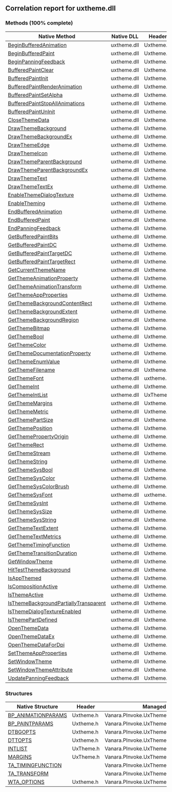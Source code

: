 ## Correlation report for uxtheme.dll  
### Methods (100% complete)  
Native Method | Native DLL | Header | Managed Method  
--- | --- | --- | ---  
[BeginBufferedAnimation](http://msdn2.microsoft.com/en-us/library/bb773252) | uxtheme.dll | Uxtheme.h | Vanara.PInvoke.UxTheme.BeginBufferedAnimation  
[BeginBufferedPaint](http://msdn2.microsoft.com/en-us/library/bb773257) | uxtheme.dll | Uxtheme.h | Vanara.PInvoke.UxTheme.BeginBufferedPaint  
[BeginPanningFeedback](http://msdn2.microsoft.com/en-us/library/dd317331) | uxtheme.dll | Uxtheme.h | Vanara.PInvoke.UxTheme.BeginPanningFeedback  
[BufferedPaintClear](http://msdn2.microsoft.com/en-us/library/bb773262) | uxtheme.dll | Uxtheme.h | Vanara.PInvoke.UxTheme.BufferedPaintClear  
[BufferedPaintInit](http://msdn2.microsoft.com/en-us/library/bb773266) | uxtheme.dll | Uxtheme.h | Vanara.PInvoke.UxTheme.BufferedPaintInit  
[BufferedPaintRenderAnimation](http://msdn2.microsoft.com/en-us/library/bb773271) | uxtheme.dll | Uxtheme.h | Vanara.PInvoke.UxTheme.BufferedPaintRenderAnimation  
[BufferedPaintSetAlpha](http://msdn2.microsoft.com/en-us/library/bb773276) | uxtheme.dll | Uxtheme.h | Vanara.PInvoke.UxTheme.BufferedPaintSetAlpha  
[BufferedPaintStopAllAnimations](http://msdn2.microsoft.com/en-us/library/bb773280) | uxtheme.dll | Uxtheme.h | Vanara.PInvoke.UxTheme.BufferedPaintStopAllAnimations  
[BufferedPaintUnInit](http://msdn2.microsoft.com/en-us/library/bb773284) | uxtheme.dll | Uxtheme.h | Vanara.PInvoke.UxTheme.BufferedPaintUnInit  
[CloseThemeData](http://msdn2.microsoft.com/en-us/library/bb773287) | uxtheme.dll | Uxtheme.h | Vanara.PInvoke.UxTheme.CloseThemeData  
[DrawThemeBackground](http://msdn2.microsoft.com/en-us/library/bb773289) | uxtheme.dll | Uxtheme.h | Vanara.PInvoke.UxTheme.DrawThemeBackground  
[DrawThemeBackgroundEx](http://msdn2.microsoft.com/en-us/library/bb773294) | uxtheme.dll | Uxtheme.h | Vanara.PInvoke.UxTheme.DrawThemeBackgroundEx  
[DrawThemeEdge](http://msdn2.microsoft.com/en-us/library/bb773298) | uxtheme.dll | Uxtheme.h | Vanara.PInvoke.UxTheme.DrawThemeEdge  
[DrawThemeIcon](http://msdn2.microsoft.com/en-us/library/bb773301) | uxtheme.dll | Uxtheme.h | Vanara.PInvoke.UxTheme.DrawThemeIcon  
[DrawThemeParentBackground](http://msdn2.microsoft.com/en-us/library/bb773306) | uxtheme.dll | Uxtheme.h | Vanara.PInvoke.UxTheme.DrawThemeParentBackground  
[DrawThemeParentBackgroundEx](http://msdn2.microsoft.com/en-us/library/bb773309) | uxtheme.dll | Uxtheme.h | Vanara.PInvoke.UxTheme.DrawThemeParentBackgroundEx  
[DrawThemeText](http://msdn2.microsoft.com/en-us/library/bb773312) | uxtheme.dll | Uxtheme.h | Vanara.PInvoke.UxTheme.DrawThemeText  
[DrawThemeTextEx](http://msdn2.microsoft.com/en-us/library/bb773317) | uxtheme.dll | Uxtheme.h | Vanara.PInvoke.UxTheme.DrawThemeTextEx  
[EnableThemeDialogTexture](http://msdn2.microsoft.com/en-us/library/bb773320) | uxtheme.dll | Uxtheme.h | Vanara.PInvoke.UxTheme.EnableThemeDialogTexture  
[EnableTheming](http://msdn2.microsoft.com/en-us/library/bb773324) | uxtheme.dll | Uxtheme.h | Vanara.PInvoke.UxTheme.EnableTheming  
[EndBufferedAnimation](http://msdn2.microsoft.com/en-us/library/bb773328) | uxtheme.dll | Uxtheme.h | Vanara.PInvoke.UxTheme.EndBufferedAnimation  
[EndBufferedPaint](http://msdn2.microsoft.com/en-us/library/bb773343) | uxtheme.dll | Uxtheme.h | Vanara.PInvoke.UxTheme.EndBufferedPaint  
[EndPanningFeedback](http://msdn2.microsoft.com/en-us/library/dd317327) | uxtheme.dll | Uxtheme.h | Vanara.PInvoke.UxTheme.EndPanningFeedback  
[GetBufferedPaintBits](http://msdn2.microsoft.com/en-us/library/bb773348) | uxtheme.dll | Uxtheme.h | Vanara.PInvoke.UxTheme.GetBufferedPaintBits  
[GetBufferedPaintDC](http://msdn2.microsoft.com/en-us/library/bb773351) | uxtheme.dll | Uxtheme.h | Vanara.PInvoke.UxTheme.GetBufferedPaintDC  
[GetBufferedPaintTargetDC](http://msdn2.microsoft.com/en-us/library/bb773356) | uxtheme.dll | Uxtheme.h | Vanara.PInvoke.UxTheme.GetBufferedPaintTargetDC  
[GetBufferedPaintTargetRect](http://msdn2.microsoft.com/en-us/library/bb773361) | uxtheme.dll | Uxtheme.h | Vanara.PInvoke.UxTheme.GetBufferedPaintTargetRect  
[GetCurrentThemeName](http://msdn2.microsoft.com/en-us/library/bb773365) | uxtheme.dll | Uxtheme.h | Vanara.PInvoke.UxTheme.GetCurrentThemeName  
[GetThemeAnimationProperty](http://msdn2.microsoft.com/en-us/library/hh404183) | uxtheme.dll | Uxtheme.h | Vanara.PInvoke.UxTheme.GetThemeAnimationProperty  
[GetThemeAnimationTransform](http://msdn2.microsoft.com/en-us/library/hh404186) | uxtheme.dll | Uxtheme.h | Vanara.PInvoke.UxTheme.GetThemeAnimationTransform  
[GetThemeAppProperties](http://msdn2.microsoft.com/en-us/library/bb773369) | uxtheme.dll | Uxtheme.h | Vanara.PInvoke.UxTheme.GetThemeAppProperties  
[GetThemeBackgroundContentRect](http://msdn2.microsoft.com/en-us/library/bb773375) | uxtheme.dll | Uxtheme.h | Vanara.PInvoke.UxTheme.GetThemeBackgroundContentRect  
[GetThemeBackgroundExtent](http://msdn2.microsoft.com/en-us/library/bb773380) | uxtheme.dll | Uxtheme.h | Vanara.PInvoke.UxTheme.GetThemeBackgroundExtent  
[GetThemeBackgroundRegion](http://msdn2.microsoft.com/en-us/library/bb773384) | uxtheme.dll | Uxtheme.h | Vanara.PInvoke.UxTheme.GetThemeBackgroundRegion  
[GetThemeBitmap](http://msdn2.microsoft.com/en-us/library/bb773388) | uxtheme.dll | Uxtheme.h | Vanara.PInvoke.UxTheme.GetThemeBitmap  
[GetThemeBool](http://msdn2.microsoft.com/en-us/library/bb773392) | uxtheme.dll | Uxtheme.h | Vanara.PInvoke.UxTheme.GetThemeBool  
[GetThemeColor](http://msdn2.microsoft.com/en-us/library/bb773397) | uxtheme.dll | Uxtheme.h | Vanara.PInvoke.UxTheme.GetThemeColor  
[GetThemeDocumentationProperty](http://msdn2.microsoft.com/en-us/library/bb773402) | uxtheme.dll | Uxtheme.h | Vanara.PInvoke.UxTheme.GetThemeDocumentationProperty  
[GetThemeEnumValue](http://msdn2.microsoft.com/en-us/library/bb773406) | uxtheme.dll | Uxtheme.h | Vanara.PInvoke.UxTheme.GetThemeEnumValue  
[GetThemeFilename](http://msdn2.microsoft.com/en-us/library/bb759743) | uxtheme.dll | Uxtheme.h | Vanara.PInvoke.UxTheme.GetThemeFilename  
[GetThemeFont](http://msdn2.microsoft.com/en-us/library/bb759745) | uxtheme.dll | uxtheme.h | Vanara.PInvoke.UxTheme.GetThemeFont  
[GetThemeInt](http://msdn2.microsoft.com/en-us/library/bb759749) | uxtheme.dll | Uxtheme.h | Vanara.PInvoke.UxTheme.GetThemeInt  
[GetThemeIntList](http://msdn2.microsoft.com/en-us/library/bb759752) | uxtheme.dll | UxTheme.h | Vanara.PInvoke.UxTheme.GetThemeIntList  
[GetThemeMargins](http://msdn2.microsoft.com/en-us/library/bb759755) | uxtheme.dll | Uxtheme.h | Vanara.PInvoke.UxTheme.GetThemeMargins  
[GetThemeMetric](http://msdn2.microsoft.com/en-us/library/bb759757) | uxtheme.dll | Uxtheme.h | Vanara.PInvoke.UxTheme.GetThemeMetric  
[GetThemePartSize](http://msdn2.microsoft.com/en-us/library/bb759759) | uxtheme.dll | Uxtheme.h | Vanara.PInvoke.UxTheme.GetThemePartSize  
[GetThemePosition](http://msdn2.microsoft.com/en-us/library/bb759762) | uxtheme.dll | Uxtheme.h | Vanara.PInvoke.UxTheme.GetThemePosition  
[GetThemePropertyOrigin](http://msdn2.microsoft.com/en-us/library/bb759764) | uxtheme.dll | Uxtheme.h | Vanara.PInvoke.UxTheme.GetThemePropertyOrigin  
[GetThemeRect](http://msdn2.microsoft.com/en-us/library/bb759766) | uxtheme.dll | Uxtheme.h | Vanara.PInvoke.UxTheme.GetThemeRect  
[GetThemeStream](http://msdn2.microsoft.com/en-us/library/bb759768) | uxtheme.dll | Uxtheme.h | Vanara.PInvoke.UxTheme.GetThemeStream  
[GetThemeString](http://msdn2.microsoft.com/en-us/library/bb759770) | uxtheme.dll | Uxtheme.h | Vanara.PInvoke.UxTheme.GetThemeString  
[GetThemeSysBool](http://msdn2.microsoft.com/en-us/library/bb759773) | uxtheme.dll | Uxtheme.h | Vanara.PInvoke.UxTheme.GetThemeSysBool  
[GetThemeSysColor](http://msdn2.microsoft.com/en-us/library/bb759776) | uxtheme.dll | Uxtheme.h | Vanara.PInvoke.UxTheme.GetThemeSysColor  
[GetThemeSysColorBrush](http://msdn2.microsoft.com/en-us/library/bb759780) | uxtheme.dll | Uxtheme.h | Vanara.PInvoke.UxTheme.GetThemeSysColorBrush  
[GetThemeSysFont](http://msdn2.microsoft.com/en-us/library/bb759783) | uxtheme.dll | uxtheme.h | Vanara.PInvoke.UxTheme.GetThemeSysFont  
[GetThemeSysInt](http://msdn2.microsoft.com/en-us/library/bb759787) | uxtheme.dll | Uxtheme.h | Vanara.PInvoke.UxTheme.GetThemeSysInt  
[GetThemeSysSize](http://msdn2.microsoft.com/en-us/library/bb759790) | uxtheme.dll | Uxtheme.h | Vanara.PInvoke.UxTheme.GetThemeSysSize  
[GetThemeSysString](http://msdn2.microsoft.com/en-us/library/bb759793) | uxtheme.dll | Uxtheme.h | Vanara.PInvoke.UxTheme.GetThemeSysString  
[GetThemeTextExtent](http://msdn2.microsoft.com/en-us/library/bb759798) | uxtheme.dll | Uxtheme.h | Vanara.PInvoke.UxTheme.GetThemeTextExtent  
[GetThemeTextMetrics](http://msdn2.microsoft.com/en-us/library/bb759801) | uxtheme.dll | Uxtheme.h | Vanara.PInvoke.UxTheme.GetThemeTextMetrics  
[GetThemeTimingFunction](http://msdn2.microsoft.com/en-us/library/hh404194) | uxtheme.dll | Uxtheme.h | Vanara.PInvoke.UxTheme.GetThemeTimingFunction  
[GetThemeTransitionDuration](http://msdn2.microsoft.com/en-us/library/bb759804) | uxtheme.dll | Uxtheme.h | Vanara.PInvoke.UxTheme.GetThemeTransitionDuration  
[GetWindowTheme](http://msdn2.microsoft.com/en-us/library/bb759806) | uxtheme.dll | Uxtheme.h | Vanara.PInvoke.UxTheme.GetWindowTheme  
[HitTestThemeBackground](http://msdn2.microsoft.com/en-us/library/bb759808) | uxtheme.dll | Uxtheme.h | Vanara.PInvoke.UxTheme.HitTestThemeBackground  
[IsAppThemed](http://msdn2.microsoft.com/en-us/library/bb759809) | uxtheme.dll | Uxtheme.h | Vanara.PInvoke.UxTheme.IsAppThemed  
[IsCompositionActive](http://msdn2.microsoft.com/en-us/library/bb759811) | uxtheme.dll | Uxtheme.h | Vanara.PInvoke.UxTheme.IsCompositionActive  
[IsThemeActive](http://msdn2.microsoft.com/en-us/library/bb759813) | uxtheme.dll | Uxtheme.h | Vanara.PInvoke.UxTheme.IsThemeActive  
[IsThemeBackgroundPartiallyTransparent](http://msdn2.microsoft.com/en-us/library/bb759815) | uxtheme.dll | Uxtheme.h | Vanara.PInvoke.UxTheme.IsThemeBackgroundPartiallyTransparent  
[IsThemeDialogTextureEnabled](http://msdn2.microsoft.com/en-us/library/bb759818) | uxtheme.dll | Uxtheme.h | Vanara.PInvoke.UxTheme.IsThemeDialogTextureEnabled  
[IsThemePartDefined](http://msdn2.microsoft.com/en-us/library/bb759819) | uxtheme.dll | Uxtheme.h | Vanara.PInvoke.UxTheme.IsThemePartDefined  
[OpenThemeData](http://msdn2.microsoft.com/en-us/library/bb759821) | uxtheme.dll | Uxtheme.h | Vanara.PInvoke.UxTheme.OpenThemeData  
[OpenThemeDataEx](http://msdn2.microsoft.com/en-us/library/bb759823) | uxtheme.dll | Uxtheme.h | Vanara.PInvoke.UxTheme.OpenThemeDataEx  
[OpenThemeDataForDpi](http://msdn2.microsoft.com/en-us/library/mt807674) | uxtheme.dll | Uxtheme.h | Vanara.PInvoke.UxTheme.OpenThemeDataForDpi  
[SetThemeAppProperties](http://msdn2.microsoft.com/en-us/library/bb759825) | uxtheme.dll | Uxtheme.h | Vanara.PInvoke.UxTheme.SetThemeAppProperties  
[SetWindowTheme](http://msdn2.microsoft.com/en-us/library/bb759827) | uxtheme.dll | Uxtheme.h | Vanara.PInvoke.UxTheme.SetWindowTheme  
[SetWindowThemeAttribute](http://msdn2.microsoft.com/en-us/library/bb759829) | uxtheme.dll | Uxtheme.h | Vanara.PInvoke.UxTheme.SetWindowThemeAttribute  
[UpdatePanningFeedback](http://msdn2.microsoft.com/en-us/library/dd317336) | uxtheme.dll | Uxtheme.h | Vanara.PInvoke.UxTheme.UpdatePanningFeedback  
### Structures  
Native Structure | Header | Managed Structure  
--- | --- | ---  
[BP_ANIMATIONPARAMS](http://msdn2.microsoft.com/en-us/library/bb773224) | Uxtheme.h | Vanara.PInvoke.UxTheme+BP_ANIMATIONPARAMS  
[BP_PAINTPARAMS](http://msdn2.microsoft.com/en-us/library/bb773228) | Uxtheme.h | Vanara.PInvoke.UxTheme+BP_PAINTPARAMS  
[DTBGOPTS](http://msdn2.microsoft.com/en-us/library/bb773233) | Uxtheme.h | Vanara.PInvoke.UxTheme+DTBGOPTS  
[DTTOPTS](http://msdn2.microsoft.com/en-us/library/bb773236) | Uxtheme.h | Vanara.PInvoke.UxTheme+DTTOPTS  
[INTLIST](http://msdn2.microsoft.com/en-us/library/bb773240) | UxTheme.h | Vanara.PInvoke.UxTheme+INTLIST  
[MARGINS](http://msdn2.microsoft.com/en-us/library/bb773244) | UxTheme.h | Vanara.PInvoke.UxTheme+MARGINS  
[TA_TIMINGFUNCTION](https://www.google.com/search?num=5&q=TA_TIMINGFUNCTION+site%3Amicrosoft.com) |  | Vanara.PInvoke.UxTheme+TA_TIMINGFUNCTION  
[TA_TRANSFORM](https://www.google.com/search?num=5&q=TA_TRANSFORM+site%3Amicrosoft.com) |  | Vanara.PInvoke.UxTheme+TA_TRANSFORM  
[WTA_OPTIONS](http://msdn2.microsoft.com/en-us/library/bb773248) | Uxtheme.h | Vanara.PInvoke.UxTheme+WTA_OPTIONS  
